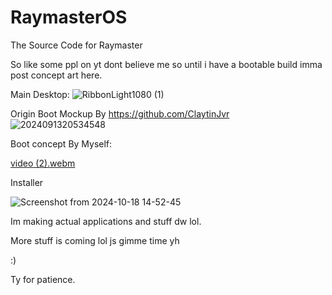 # RaymasterOS
The Source Code for Raymaster

So like some ppl on yt dont believe me so until i have a bootable build imma post concept art here. 

Main Desktop:
![RibbonLight1080 (1)](https://github.com/user-attachments/assets/70384bd7-b121-4585-a466-0a76f3442f45)

Origin Boot Mockup By https://github.com/ClaytinJvr
![2024091320534548](https://github.com/user-attachments/assets/fa69e931-8972-439c-ae25-02439ab261d3)

Boot concept By Myself:

[video (2).webm](https://github.com/user-attachments/assets/581c32a4-7e25-421e-acfb-da0d3b20b86d)

Installer

![Screenshot from 2024-10-18 14-52-45](https://github.com/user-attachments/assets/05ad1bb0-193d-48ca-b79e-9b98b0012bfa)


Im making actual applications and stuff dw lol.

More stuff is coming lol js gimme time yh

:)

Ty for patience.
